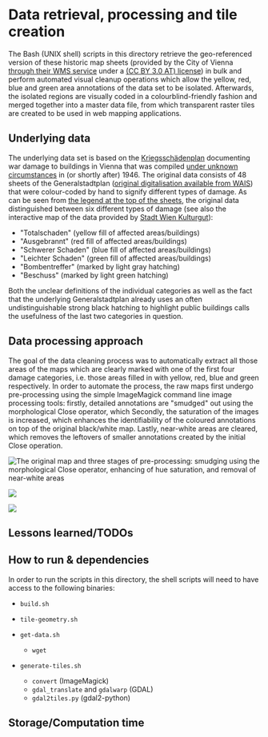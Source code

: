 # Data retrieval, processing and tile creation

The Bash (UNIX shell) scripts in this directory retrieve the geo-referenced version of these historic map sheets (provided by the City of Vienna [through their WMS service](https://www.data.gv.at/katalog/dataset/87282445-a02d-4f7f-9bf6-196d73d9b3a9) under a [(CC BY 3.0 AT) license](https://creativecommons.org/licenses/by/3.0/at/deed.de)) in bulk and perform automated visual cleanup operations which allow the yellow, red, blue and green area annotations of the data set to be isolated. Afterwards, the isolated regions are visually coded in a colourblind-friendly fashion and merged together into a master data file, from which transparent raster tiles are created to be used in web mapping applications.

## Underlying data

The underlying data set is based on the [Kriegsschädenplan](https://www.geschichtewiki.wien.gv.at/Kriegsschädenplan_(um_1946)) documenting war damage to buildings in Vienna that was compiled [under unknown circumstances](https://www.geschichtewiki.wien.gv.at/Kriegssch%C3%A4denplan_(um_1946)#Entstehung) in (or shortly after) 1946. The original data consists of 48 sheets of the Generalstadtplan ([original digitalisation available from WAIS](https://www.wien.gv.at/actaproweb2/benutzung/archive.xhtml?id=Akt+++++00000651m08alt#Akt_____00000651m08alt)) that were colour-coded by hand to signify different types of damage. As can be seen from [the legend at the top of the sheets](https://www.wien.gv.at/actaproweb2/benutzung/image.xhtml?id=TwKSo67xQgUqg55JnK2TO+M0+8OkdD4Jp25sfgC2ACs1), the original data distinguished between six different types of damage (see also the interactive map of the data provided by [Stadt Wien Kulturgut](https://www.wien.gv.at/kulturportal/public/grafik.aspx?bookmark=nyltRs9CK0bADiJEbjW5QxwZlCQ-b)):

* "Totalschaden" (yellow fill of affected areas/buildings)
* "Ausgebrannt" (red fill of affected areas/buildings)
* "Schwerer Schaden" (blue fill of affected areas/buildings)
* "Leichter Schaden" (green fill of affected areas/buildings)
* "Bombentreffer" (marked by light gray hatching)
* "Beschuss" (marked by light green hatching)

Both the unclear definitions of the individual categories as well as the fact that the underlying Generalstadtplan already uses an often undistinguishable strong black hatching to highlight public buildings calls the usefulness of the last two categories in question.

## Data processing approach

The goal of the data cleaning process was to automatically extract all those areas of the maps which are clearly marked with one of the first four damage categories, i.e. those areas filled in with yellow, red, blue and green respectively. In order to automate the process, the raw maps first undergo pre-processing using the simple ImageMagick command line image processing tools: firstly, detailed annotations are "smudged" out using the morphological Close operator, which 
Secondly, the saturation of the images is increased, which enhances the identifiability of the coloured annotations on top of the original black/white map. Lastly, near-white areas are cleared, which removes the leftovers of smaller annotations created by the initial Close operation.

![The original map and three stages of pre-processing: smudging using the morphological Close operator, enhancing of hue saturation, and removal of near-white areas](https://kevinstadler.github.io/bombdamage/build/preprocessing.png)

![](https://kevinstadler.github.io/bombdamage/build/extraction.png)

![](https://kevinstadler.github.io/bombdamage/build/merged.png)

<!-- generate pipeline demonstration picture
TILE=44
X0=1730
Y0=66
XE=2842
YE=946
WIDTH=1112
HEIGHT=880
CROP="${WIDTH}x${HEIGHT}+${X0}+${Y0}"
source "tile-geometry.sh"
convert "raw/$TILE.jpeg" -morphology Close "$KERNEL" close.png
convert close.png -modulate 100,300 mod.png
convert mod.png -fuzz 25% -fill white -opaque white raw.png

montage "raw/$TILE.jpeg" close.png mod.png raw.png -crop $CROP -tile 4x1 -geometry 185x147+10+10 -background lightgray ../build/preprocessing.png
montage "raw/$TILE-red-debug.png" "raw/$TILE-yellow-debug.png" "raw/$TILE-green-debug.png" "raw/$TILE-blue-debug.png" -crop $CROP -tile 4x1 -geometry 185x147+10+10 -background lightgray ../build/extraction.png
convert "raw/$TILE-merged.png" -crop $CROP +repage -resize 50% ../build/merged.png
-->

## Lessons learned/TODOs

## How to run & dependencies

In order to run the scripts in this directory, the shell scripts will need to have access to the following binaries:

* `build.sh` 
* `tile-geometry.sh`

* `get-data.sh`
  * `wget`
* `generate-tiles.sh`
  * `convert` (ImageMagick)
  * `gdal_translate` and `gdalwarp` (GDAL)
  * `gdal2tiles.py` (gdal2-python)

## Storage/Computation time

